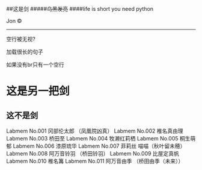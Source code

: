 
##这是剑
#####<del>乌黑发亮</del>
####life is short you need python

Jon &copy;

<hr>


空行被无视?


加载很长的句子

如果没有br只有一个空行

这是另一把剑
===========

这不是剑
-------

Labmem No.001 冈部伦太郎 （凤凰院凶真）
Labmem No.002 椎名真由理
Labmem No.003 桥田至
Labmem No.004 牧濑红莉栖
Labmem No.005 桐生萌郁
Labmem No.006 漆原琉华
Labmem No.007 菲莉丝 喵喵（秋叶留未穂）
Labmem No.008 阿万音铃羽 （桥田铃羽）
Labmem No.009 比屋定真帆
Labmem No.010 椎名篝
Labmem No.011 阿万音由季 （桥田由季（未来））


